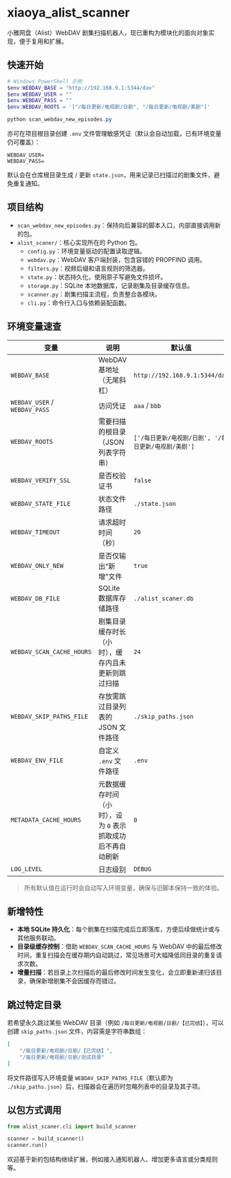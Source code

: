 # xiaoya_alist_scanner

小雅网盘（Alist）WebDAV 剧集扫描机器人，现已重构为模块化的面向对象实现，便于复用和扩展。

## 快速开始

```powershell
# Windows PowerShell 示例
$env:WEBDAV_BASE = "http://192.168.9.1:5344/dav"
$env:WEBDAV_USER = ""
$env:WEBDAV_PASS = ""
$env:WEBDAV_ROOTS = '["/每日更新/电视剧/日剧", "/每日更新/电视剧/美剧"]'

python scan_webdav_new_episodes.py
```

亦可在项目根目录创建 `.env` 文件管理敏感凭证（默认会自动加载，已有环境变量仍可覆盖）：

```
WEBDAV_USER=
WEBDAV_PASS=
```

默认会在仓库根目录生成 / 更新 `state.json`，用来记录已扫描过的剧集文件，避免重复通知。

## 项目结构

- `scan_webdav_new_episodes.py`：保持向后兼容的脚本入口，内部直接调用新的包。  
- `alist_scaner/`：核心实现所在的 Python 包。
	- `config.py`：环境变量驱动的配置读取逻辑。
	- `webdav.py`：WebDAV 客户端封装，包含容错的 PROPFIND 调用。
	- `filters.py`：视频后缀和语言规则的筛选器。
	- `state.py`：状态持久化，使用原子写避免文件损坏。
	- `storage.py`：SQLite 本地数据库，记录剧集及目录缓存信息。
	- `scanner.py`：剧集扫描主流程，负责整合各模块。
	- `cli.py`：命令行入口与依赖装配函数。

## 环境变量速查

| 变量 | 说明 | 默认值 |
| --- | --- | --- |
| `WEBDAV_BASE` | WebDAV 基地址（无尾斜杠） | `http://192.168.9.1:5344/dav` |
| `WEBDAV_USER` / `WEBDAV_PASS` | 访问凭证 | `aaa` / `bbb` |
| `WEBDAV_ROOTS` | 需要扫描的根目录（JSON 列表字符串） | `['/每日更新/电视剧/日剧', '/每日更新/电视剧/美剧']` |
| `WEBDAV_VERIFY_SSL` | 是否校验证书 | `false` |
| `WEBDAV_STATE_FILE` | 状态文件路径 | `./state.json` |
| `WEBDAV_TIMEOUT` | 请求超时时间（秒） | `20` |
| `WEBDAV_ONLY_NEW` | 是否仅输出“新增”文件 | `true` |
| `WEBDAV_DB_FILE` | SQLite 数据库存储路径 | `./alist_scaner.db` |
| `WEBDAV_SCAN_CACHE_HOURS` | 剧集目录缓存时长（小时），缓存内且未更新则跳过扫描 | `24` |
| `WEBDAV_SKIP_PATHS_FILE` | 存放需跳过目录列表的 JSON 文件路径 | `./skip_paths.json` |
| `WEBDAV_ENV_FILE` | 自定义 `.env` 文件路径 | `.env` |
| `METADATA_CACHE_HOURS` | 元数据缓存时间（小时），设为 `0` 表示抓取成功后不再自动刷新 | `0` |
| `LOG_LEVEL` | 日志级别 | `DEBUG` |

> 所有默认值在运行时会自动写入环境变量，确保与旧脚本保持一致的体验。

## 新增特性

- **本地 SQLite 持久化**：每个剧集在扫描完成后立即落库，方便后续做统计或与其他服务联动。
- **目录级缓存控制**：借助 `WEBDAV_SCAN_CACHE_HOURS` 与 WebDAV 中的最后修改时间，重复扫描会在缓存期内自动跳过，常见场景可大幅降低同目录的重复请求次数。
- **增量扫描**：若目录上次扫描后的最后修改时间发生变化，会立即重新递归该目录，确保新增剧集不会因缓存而错过。

## 跳过特定目录

若希望永久跳过某些 WebDAV 目录（例如 `/每日更新/电视剧/日剧/【已完结】`），可以创建 `skip_paths.json` 文件，内容需是字符串数组：

```json
[
	"/每日更新/电视剧/日剧/【已完结】",
	"/每日更新/电视剧/日剧/测试目录"
]
```

将文件路径写入环境变量 `WEBDAV_SKIP_PATHS_FILE`（默认即为 `./skip_paths.json`）后，扫描器会在遍历时忽略列表中的目录及其子项。

## 以包方式调用

```python
from alist_scaner.cli import build_scanner

scanner = build_scanner()
scanner.run()
```

欢迎基于新的包结构继续扩展，例如接入通知机器人、增加更多语言或分类规则等。
